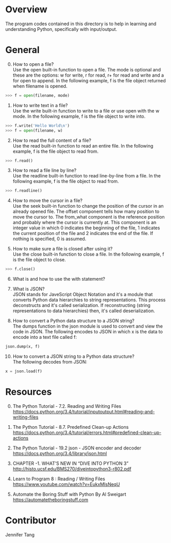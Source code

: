 # Overview #
The program codes contained in this directory is to help in learning and understanding Python, specifically with input/output.  

# General #
0. How to open a file?  
Use the open built-in function to open a file.  The mode is optional and these are the options: w for write, r for read, r+ for read and write and a for open to append.  In the following example, f is the file object returned when filename is opened.  

```python
>>> f = open(filename, mode)
```

1. How to write text in a file?  
Use the write built-in function to write to a file or use open with the w mode.  In the following example, f is the file object to write into.  

```python
>>> f.write('Hello World\n')
>>> f = open(filename, w)
```

2. How to read the full content of a file?  
Use the read built-in function to read an entire file.  In the following example, f is the file object to read from.  

```python
>>> f.read()
```

3. How to read a file line by line?  
Use the readline built-in function to read line-by-line from a file.  In the following example, f is the file object to read from.  

```python
>>> f.readline()
```

4. How to move the cursor in a file?  
Use the seek built-in function to change the position of the cursor in an already opened file.  The offset component tells how many position to move the cursor to.  The from\_what component is the reference position and probably where the cursor is currently at.  This component is an integer value in which 0 indicates the beginning of the file, 1 indicates the current position of the file and 2 indicates the end of the file.  If nothing is specified, 0 is assumed.  

5. How to make sure a file is closed after using it?  
Use the close built-in function to close a file.  In the following example, f is the file object to close.  

```python
>>> f.close()
```

6. What is and how to use the with statement?  

7. What is JSON?  
JSON stands for JaveScript Object Notation and it's a module that converts Python data hierarchies to string representations.  This process deconstructs and it's called serialization.  If reconstructing (string representations to data hierarchies) then, it's called deserialization.  

9. How to convert a Python data structure to a JSON string?  
The dumps function in the json module is used to convert and view the code in JSON.  The following encodes to JSON in which x is the data to encode into a text file called f:

```python
json.dump(x, f)
```

10. How to convert a JSON string to a Python data structure?  
The following decodes from JSON:

```python
x = json.load(f)
```

# Resources #
0. The Python Tutorial - 7.2. Reading and Writing Files  
https://docs.python.org/3.4/tutorial/inputoutput.html#reading-and-writing-files  

1. The Python Tutorial - 8.7. Predefined Clean-up Actions  
https://docs.python.org/3.4/tutorial/errors.html#predefined-clean-up-actions  

2. The Python Tutorial - 19.2 json - JSON encoder and decoder  
https://docs.python.org/3.4/library/json.html  

3. CHAPTER -1. WHAT’S NEW IN “DIVE INTO PYTHON 3”  
http://histo.ucsf.edu/BMS270/diveintopython3-r802.pdf  

4. Learn to Program 8 : Reading / Writing Files  
https://www.youtube.com/watch?v=EukxMIsNeqU  

5. Automate the Boring Stuff with Python By Al Sweigart  
https://automatetheboringstuff.com  

# Contributor #
Jennifer Tang  
